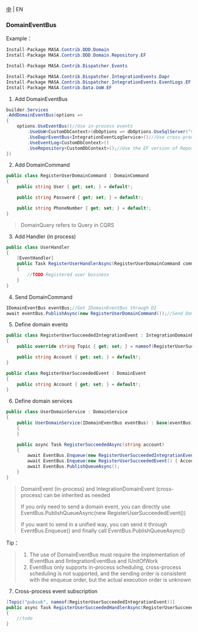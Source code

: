 [中](README.zh-CN.md) | EN

### DomainEventBus

Example：

```c#
Install-Package MASA.Contrib.DDD.Domain
Install-Package MASA.Contrib.DDD.Domain.Repository.EF

Install-Package MASA.Contrib.Dispatcher.Events

Install-Package MASA.Contrib.Dispatcher.IntegrationEvents.Dapr
Install-Package MASA.Contrib.Dispatcher.IntegrationEvents.EventLogs.EF
Install-Package MASA.Contrib.Data.UoW.EF
```

1. Add DomainEventBus

```C#
builder.Services
.AddDomainEventBus(options =>
{
    options.UseEventBus()//Use in-process events
        .UseUoW<CustomDbContext>(dbOptions => dbOptions.UseSqlServer("server=localhost;uid=sa;pwd=P@ssw0rd;database=idientity"))
        .UseDaprEventBus<IntegrationEventLogService>()///Use cross-process events
        .UseEventLog<CustomDbContext>()
        .UseRepository<CustomDbContext>();//Use the EF version of Repository to achieve
})
```

2. Add DomainCommand

```C#
public class RegisterUserDomainCommand : DomainCommand
{
    public string User { get; set; } = default!;

    public string Password { get; set; } = default!;

    public string PhoneNumber { get; set; } = default!;
}
```
> DomainQuery refers to Query in CQRS

3. Add Handler (in process)

```C#
public class UserHandler
{
    [EventHandler]
    public Task RegisterUserHandlerAsync(RegisterUserDomainCommand command)
    {
        //TODO Registered user business
    }
}
```

4. Send DomainCommand

```C#
IDomainEventBus eventBus;//Get IDomainEventBus through DI
await eventBus.PublishAsync(new RegisterUserDomainCommand());//Send DomainCommand
```

5. Define domain events

```C#
public class RegisterUserSucceededIntegrationEvent : IntegrationDomainEvent
{
    public override string Topic { get; set; } = nameof(RegisterUserSucceededIntegrationEvent);

    public string Account { get; set; } = default!;
}

public class RegisterUserSucceededEvent : DomainEvent
{
    public string Account { get; set; } = default!;
}
```

6. Define domain services

```C#
public class UserDomainService : DomainService
{
    public UserDomainService(IDomainEventBus eventBus) : base(eventBus)
    {
    }

    public async Task RegisterSucceededAsync(string account)
    {
        await EventBus.Enqueue(new RegisterUserSucceededIntegrationEvent() { Account = account });
        await EventBus.Enqueue(new RegisterUserSucceededEvent() { Account = account });
        await EventBus.PublishQueueAsync();
    }
}
```

> DomainEvent (in-process) and IntegrationDomainEvent (cross-process) can be inherited as needed
>
> If you only need to send a domain event, you can directly use EventBus.PublishQueueAsync(new RegisterUserSucceededEvent())
>
> If you want to send in a unified way, you can send it through EventBus.Enqueue() and finally call EventBus.PublishQueueAsync()

Tip：

> 1. The use of DomainEventBus must require the implementation of IEventBus and IIntegrationEventBus and IUnitOfWork
> 2. EventBus only supports in-process scheduling, cross-process scheduling is not supported, and the sending order is consistent with the enqueue order, but the actual execution order is unknown

7. Cross-process event subscription

```C#
[Topic("pubsub", nameof(RegisterUserSucceededIntegrationEvent))]
public async Task RegisterUserSucceededHandlerAsync(RegisterUserSucceededIntegrationEvent @event)
{
    //todo
}
```
